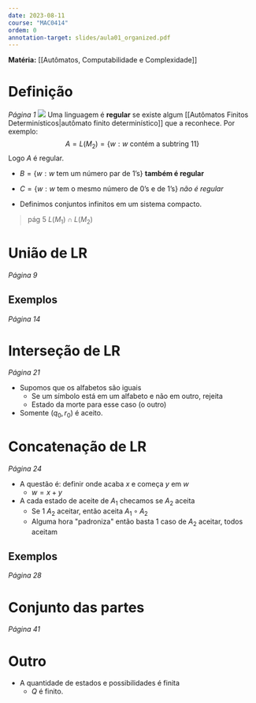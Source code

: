 ```yaml
---
date: 2023-08-11
course: "MAC0414"
ordem: 0
annotation-target: slides/aula01_organized.pdf
---
```

**Matéria:** [[Autômatos, Computabilidade e Complexidade]]

# Definição
_Página 1_
![](https://i.imgur.com/TJLPQp0.png)
Uma linguagem é **regular** se existe algum [[Autômatos Finitos Determinísticos|autômato finito determinístico]] que a reconhece. Por exemplo:
$$
A=L(M_{2})=\{ w:w\text{ contém a subtring 11} \}
$$
Logo $A$ é regular.
- $B=\{ w:w\text{ tem um número par de 1's} \}$ **também é regular**
- $C=\{ w:w\text{ tem o mesmo número de 0's e de 1's} \}$ _não é regular_

- Definimos conjuntos infinitos em um sistema compacto.

> pág 5
> $L(M_{1})\cap L(M_{2})$



# União de LR
_Página 9_
## Exemplos
_Página 14_

# Interseção de LR
_Página 21_
- Supomos que os alfabetos são iguais
	- Se um símbolo está em um alfabeto e não em outro, rejeita
	- Estado da morte para esse caso (o outro)
- Somente $(q_{0},r_{0})$ é aceito.

# Concatenação de LR
_Página 24_
- A questão é: definir onde acaba $x$ e começa $y$ em $w$
	- $w=x+y$ 
- A cada estado de aceite de $A_{1}$ checamos se $A_{2}$ aceita
	- Se 1 $A_{2}$ aceitar, então aceita $A_{1}\circ A_{2}$ 
	- Alguma hora "padroniza" então basta 1 caso de $A_{2}$ aceitar, todos aceitam
## Exemplos
_Página 28_

# Conjunto das partes
_Página 41_

# Outro
- A quantidade de estados e possibilidades é finita
	- $Q$ é finito.
